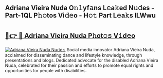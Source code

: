 ## Adriana Vieira Nuda O𝚗𝚕yf𝚊ns L𝚎a𝚔ed N𝚞𝚍es - Part-1QL P𝚑𝚘tos Vi𝚍𝚎o - H𝚘𝚝 Part L𝚎a𝚔s lLWwu

# <h2><a href="http://kf0upbp.oniu.top/?m=Adriana+Vieira+Nuda">🔗👉 🔴 Adriana Vieira Nuda P𝚑ot𝚘𝚜 V𝚒d𝚎o</a></h2>

[![Adriana Vieira Nuda Nu𝚍e𝚜](https://i.imgur.com/0qMVB7G.gif)](http://kf0upbp.oniu.top/?m=Adriana+Vieira+Nuda)
Social media innovator Adriana Vieira Nuda, acclaimed for disseminating dance and lifestyle knowledge, through presentations and blogs. Dedicated advocate for the disabled Adriana Vieira Nuda, celebrated for their passion and efforts to promote equal rights and opportunities for people with disabilities.  
